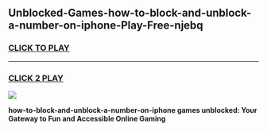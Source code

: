 
## Unblocked-Games-how-to-block-and-unblock-a-number-on-iphone-Play-Free-njebq
<h3>
<a href="https://premium76.site?title=how-to-block-and-unblock-a-number-on-iphone&ref=21A">CLICK TO PLAY</a></h3>
<hr>

<h3>
<a href="https://premium76.site?title=how-to-block-and-unblock-a-number-on-iphone&ref=21A">CLICK 2 PLAY</a>
  
</h3>

<a href="https://premium76.site?title=how-to-block-and-unblock-a-number-on-iphone&ref=21A"><img src="https://clearcache.store/games.png"></a>


**how-to-block-and-unblock-a-number-on-iphone games unblocked: Your Gateway to Fun and Accessible Online Gaming**
